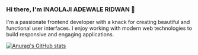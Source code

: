 ### Hi there, I'm INAOLAJI ADEWALE RIDWAN 👋

I'm a passionate frontend developer with a knack for creating beautiful and functional user interfaces. I enjoy working with modern web technologies to build responsive and engaging applications.

[![Anurag's GitHub stats](https://github-readme-stats.vercel.app/api?username=InaolajiRidwan)](https://github.com/anuraghazra/github-readme-stats)


